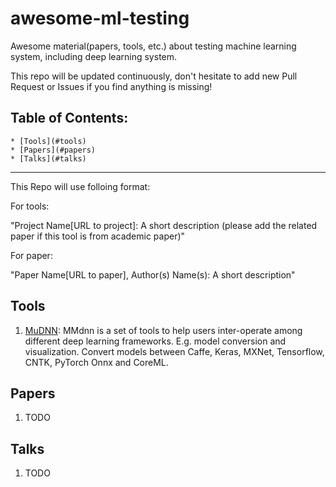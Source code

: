 # awesome-ml-testing
Awesome material(papers, tools, etc.) about testing machine learning system, including deep learning system. 

This repo will be updated continuously, don't hesitate to add new Pull Request or Issues if you find anything is missing! 



## Table of Contents:
	* [Tools](#tools)
	* [Papers](#papers)
	* [Talks](#talks)

---

This Repo will use folloing format:

For tools:

"Project Name[URL to project]: A short description (please add the related paper if this tool is from academic paper)"

For paper:

"Paper Name[URL to paper], Author(s) Name(s): A short description"

## Tools<a name="tools"></a>

1. [MuDNN](https://github.com/microsoft/MMdnn):  MMdnn is a set of tools to help users inter-operate among different deep learning frameworks. E.g. model conversion and visualization. Convert models between Caffe, Keras, MXNet, Tensorflow, CNTK, PyTorch Onnx and CoreML.


## Papers<a name="papers"></a>
1. TODO

## Talks<a name="talks"></a>
1. TODO